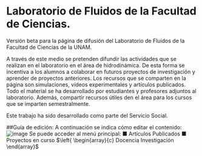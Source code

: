 # Laboratorio de Fluidos de la Facultad de Ciencias.

Versión beta para la página de difusión del Laboratorio de Fluidos de la Facultad de Ciencias de la UNAM.

A través de este medio se pretenden difundir las actividades que se realizan en el laboratorio en el área de hidrodinámica. 
De esta forma se incentiva a los alumnos a colaborar en futuros proyectos de investigación y aprender de proyectos anteriores.
Los recursos que se comparten en la página son simulaciones, vídeos experimentales y artículos publicados. Todo el material se ha desarrollado por estudiantes y profesores adjuntos al laboratorio.
Además, compartir recursos útiles den el área para los cursos que se imparten semestralmente.

Este trabajo ha sido desarrollado como parte del Servicio Social.

##Guía de edición:
A continuación se indica cómo editar el contenido:
![image](https://github.com/RoxetHonguito/LabFluidosServicio.github.io/assets/33643863/43488ac8-ba2e-407e-b7f8-84b3f2d1403b)
Se puede acceder al menú principal:
■ Artículos Publicados
■ Proyectos en curso $\left{ \begin{array}{c} 
                             Docencia
                             Investigación
                       \end{array}$
